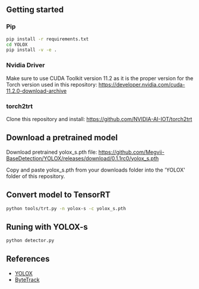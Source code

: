 ## Getting started
### Pip
```bash
pip install -r requirements.txt
cd YOLOX
pip install -v -e .
```
### Nvidia Driver
Make sure to use CUDA Toolkit version 11.2 as it is the proper version for the Torch version used in this repository: https://developer.nvidia.com/cuda-11.2.0-download-archive

### torch2trt
Clone this repository and install: https://github.com/NVIDIA-AI-IOT/torch2trt 

## Download a pretrained model
Download pretrained yolox_s.pth file: https://github.com/Megvii-BaseDetection/YOLOX/releases/download/0.1.1rc0/yolox_s.pth

Copy and paste yolox_s.pth from your downloads folder into the 'YOLOX' folder of this repository.

## Convert model to TensorRT
```bash
python tools/trt.py -n yolox-s -c yolox_s.pth
```

## Runing with YOLOX-s
```bash
python detector.py
```

## References
- [YOLOX](https://github.com/Megvii-BaseDetection/YOLOX)
- [ByteTrack](https://github.com/ifzhang/ByteTrack)

